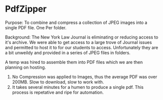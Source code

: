 # PdfZipper

Purpose: To combine and compress a collection of JPEG images into a single PDF file. One Per folder. 

Background: 
The New York Law Journal is eliminating or reducing access to it's archive. We were able to get access to a large trove of Journal issues and permitted to host it to for our students to access. Unfortunately they are a bit unweildy and provided in a series of JPEG files in folders.

A temp was hired to assemble them into PDF files which we are then planning on hosting. 

1.  No Compression was applied to Images, thus  the average PDF was over 200MB. Slow to download, slow to work with.
2.  It takes several minutes for a humen to produce a single pdf. This process is repetative and ripe for automation.
   